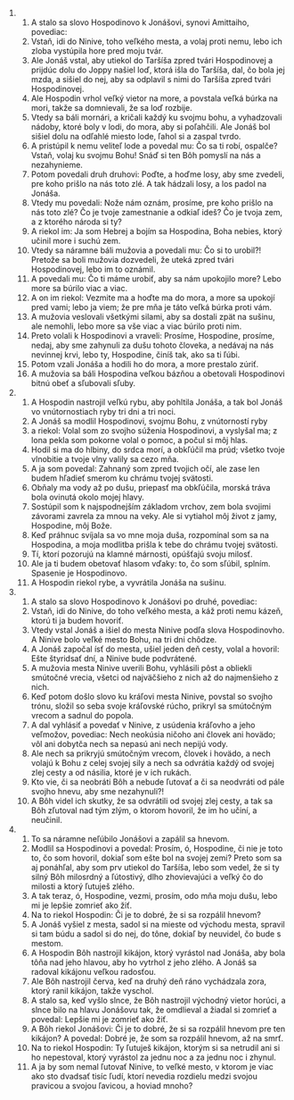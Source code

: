 <ol>
  <li>
    <ol>
      <li>A stalo sa slovo Hospodinovo k Jonášovi, synovi Amittaiho, povediac:</li>
      <li>Vstaň, idi do Ninive, toho veľkého mesta, a volaj proti nemu, lebo ich zloba vystúpila hore pred moju tvár.</li>
      <li>Ale Jonáš vstal, aby utiekol do Taršíša zpred tvári Hospodinovej a prijdúc dolu do Joppy našiel loď, ktorá išla do Taršíša, dal, čo bola jej mzda, a sišiel do nej, aby sa odplavil s nimi do Taršíša zpred tvári Hospodinovej.</li>
      <li>Ale Hospodin vrhol veľký vietor na more, a povstala veľká búrka na mori, takže sa domnievali, že sa loď rozbije.</li>
      <li>Vtedy sa báli mornári, a kričali každý ku svojmu bohu, a vyhadzovali nádoby, ktoré boly v lodi, do mora, aby si poľahčili. Ale Jonáš bol sišiel dolu na odľahlé miesto lode, ľahol si a zaspal tvrdo.</li>
      <li>A pristúpil k nemu veliteľ lode a povedal mu: Čo sa ti robí, ospalče? Vstaň, volaj ku svojmu Bohu! Snáď si ten Bôh pomyslí na nás a nezahynieme.</li>
      <li>Potom povedali druh druhovi: Poďte, a hoďme losy, aby sme zvedeli, pre koho prišlo na nás toto zlé. A tak hádzali losy, a los padol na Jonáša.</li>
      <li>Vtedy mu povedali: Nože nám oznám, prosíme, pre koho prišlo na nás toto zlé? Čo je tvoje zamestnanie a odkiaľ ideš? Čo je tvoja zem, a z ktorého národa si ty?</li>
      <li>A riekol im: Ja som Hebrej a bojím sa Hospodina, Boha nebies, ktorý učinil more i suchú zem.</li>
      <li>Vtedy sa náramne báli mužovia a povedali mu: Čo si to urobil?! Pretože sa boli mužovia dozvedeli, že uteká zpred tvári Hospodinovej, lebo im to oznámil.</li>
      <li>A povedali mu: Čo ti máme urobiť, aby sa nám upokojilo more? Lebo more sa búrilo viac a viac.</li>
      <li>A on im riekol: Vezmite ma a hoďte ma do mora, a more sa upokojí pred vami; lebo ja viem; že pre mňa je táto veľká búrka proti vám.</li>
      <li>A mužovia veslovali všetkými silami, aby sa dostali zpät na sušinu, ale nemohli, lebo more sa vše viac a viac búrilo proti nim.</li>
      <li>Preto volali k Hospodinovi a vraveli: Prosíme, Hospodine, prosíme, nedaj, aby sme zahynuli za dušu tohoto človeka, a nedávaj na nás nevinnej krvi, lebo ty, Hospodine, činíš tak, ako sa ti ľúbi.</li>
      <li>Potom vzali Jonáša a hodili ho do mora, a more prestalo zúriť.</li>
      <li>A mužovia sa báli Hospodina veľkou bázňou a obetovali Hospodinovi bitnú obeť a sľubovali sľuby.</li>
    </ol>
  </li>
  <li>
    <ol>
      <li>A Hospodin nastrojil veľkú rybu, aby pohltila Jonáša, a tak bol Jonáš vo vnútornostiach ryby tri dni a tri noci.</li>
      <li>A Jonáš sa modlil Hospodinovi, svojmu Bohu, z vnútorností ryby</li>
      <li>a riekol: Volal som zo svojho súženia Hospodinovi, a vyslyšal ma; z lona pekla som pokorne volal o pomoc, a počul si môj hlas.</li>
      <li>Hodil si ma do hlbiny, do srdca morí, a obkľúčil ma prúd; všetko tvoje vlnobitie a tvoje vlny valily sa cezo mňa.</li>
      <li>A ja som povedal: Zahnaný som zpred tvojich očí, ale zase len budem hľadieť smerom ku chrámu tvojej svätosti.</li>
      <li>Obňaly ma vody až po dušu, priepasť ma obkľúčila, morská tráva bola ovinutá okolo mojej hlavy.</li>
      <li>Sostúpil som k najspodnejším základom vrchov, zem bola svojimi závorami zavrela za mnou na veky. Ale si vytiahol môj život z jamy, Hospodine, môj Bože.</li>
      <li>Keď práhnuc svíjala sa vo mne moja duša, rozpomínal som sa na Hospodina, a moja modlitba prišla k tebe do chrámu tvojej svätosti.</li>
      <li>Tí, ktorí pozorujú na klamné márnosti, opúšťajú svoju milosť.</li>
      <li>Ale ja ti budem obetovať hlasom vďaky: to, čo som sľúbil, splním. Spasenie je Hospodinovo.</li>
      <li>A Hospodin riekol rybe, a vyvrátila Jonáša na sušinu.</li>
    </ol>
  </li>
  <li>
    <ol>
      <li>A stalo sa slovo Hospodinovo k Jonášovi po druhé, povediac:</li>
      <li>Vstaň, idi do Ninive, do toho veľkého mesta, a káž proti nemu kázeň, ktorú ti ja budem hovoriť.</li>
      <li>Vtedy vstal Jonáš a išiel do mesta Ninive podľa slova Hospodinovho. A Ninive bolo veľké mesto Bohu, na tri dni chôdze.</li>
      <li>A Jonáš započal ísť do mesta, ušiel jeden deň cesty, volal a hovoril: Ešte štyridsať dní, a Ninive bude podvrátené.</li>
      <li>A mužovia mesta Ninive uverili Bohu, vyhlásili pôst a obliekli smútočné vrecia, všetci od najväčšieho z nich až do najmenšieho z nich.</li>
      <li>Keď potom došlo slovo ku kráľovi mesta Ninive, povstal so svojho trónu, složil so seba svoje kráľovské rúcho, prikryl sa smútočným vrecom a sadnul do popola.</li>
      <li>A dal vyhlásiť a povedať v Ninive, z usúdenia kráľovho a jeho veľmožov, povediac: Nech neokúsia ničoho ani človek ani hovädo; vôl ani dobytča nech sa nepasú ani nech nepijú vody.</li>
      <li>Ale nech sa prikryjú smútočným vrecom, človek i hovädo, a nech volajú k Bohu z celej svojej sily a nech sa odvrátia každý od svojej zlej cesty a od násilia, ktoré je v ich rukách.</li>
      <li>Kto vie, či sa neobráti Bôh a nebude ľutovať a či sa neodvráti od pále svojho hnevu, aby sme nezahynuli?!</li>
      <li>A Bôh videl ich skutky, že sa odvrátili od svojej zlej cesty, a tak sa Bôh zľutoval nad tým zlým, o ktorom hovoril, že im ho učiní, a neučinil.</li>
    </ol>
  </li>
  <li>
    <ol>
      <li>To sa náramne neľúbilo Jonášovi a zapálil sa hnevom.</li>
      <li>Modlil sa Hospodinovi a povedal: Prosím, ó, Hospodine, či nie je toto to, čo som hovoril, dokiaľ som ešte bol na svojej zemi? Preto som sa aj ponáhľal, aby som prv utiekol do Taršíša, lebo som vedel, že si ty silný Bôh milosrdný a ľútostivý, dlho zhovievajúci a veľký čo do milosti a ktorý ľutuješ zlého.</li>
      <li>A tak teraz, ó, Hospodine, vezmi, prosím, odo mňa moju dušu, lebo mi je lepšie zomrieť ako žiť.</li>
      <li>Na to riekol Hospodin: Či je to dobré, že si sa rozpálil hnevom?</li>
      <li>A Jonáš vyšiel z mesta, sadol si na mieste od východu mesta, spravil si tam búdu a sadol si do nej, do tône, dokiaľ by neuvidel, čo bude s mestom.</li>
      <li>A Hospodin Bôh nastrojil kikájon, ktorý vyrástol nad Jonáša, aby bola tôňa nad jeho hlavou, aby ho vytrhol z jeho zlého. A Jonáš sa radoval kikájonu veľkou radosťou.</li>
      <li>Ale Bôh nastrojil červa, keď na druhý deň ráno vychádzala zora, ktorý ranil kikájon, takže vyschol.</li>
      <li>A stalo sa, keď vyšlo slnce, že Bôh nastrojil východný vietor horúci, a slnce bilo na hlavu Jonášovu tak, že omdlieval a žiadal si zomrieť a povedal: Lepšie mi je zomrieť ako žiť.</li>
      <li>A Bôh riekol Jonášovi: Či je to dobré, že si sa rozpálil hnevom pre ten kikájon? A povedal: Dobré je, že som sa rozpálil hnevom, až na smrť.</li>
      <li>Na to riekol Hospodin: Ty ľutuješ kikájon, ktorým si sa netrudil ani si ho nepestoval, ktorý vyrástol za jednu noc a za jednu noc i zhynul.</li>
      <li>A ja by som nemal ľutovať Ninive, to veľké mesto, v ktorom je viac ako sto dvadsať tisíc ľudí, ktorí nevedia rozdielu medzi svojou pravicou a svojou ľavicou, a hoviad mnoho?</li>
    </ol>
  </li>
</ol>